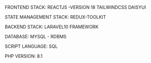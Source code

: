 FRONTEND STACK:
REACTJS -VERSION 18
TAILWINDCSS
DAISYUI

STATE MANAGEMENT STACK: 
REDUX-TOOLKIT 

BACKEND STACK:
LARAVEL10 FRAMEWORK

DATABASE: 
MYSQL - RDBMS

SCRIPT LANGUAGE:
SQL

PHP VERSION:
8.1
